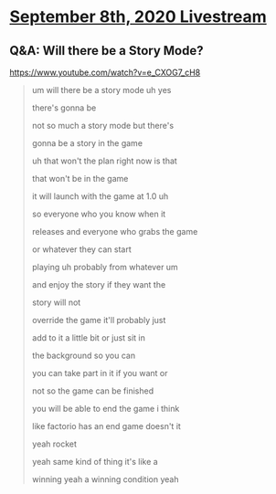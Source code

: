 # [September 8th, 2020 Livestream](../2020-09-08.md)
## Q&A: Will there be a Story Mode?
https://www.youtube.com/watch?v=e_CXOG7_cH8
> um will there be a story mode uh yes
>
> there's gonna be
>
> not so much a story mode but there's
>
> gonna be a story in the game
>
> uh that won't the plan right now is that
>
> that won't be in the game
>
> it will launch with the game at 1.0 uh
>
> so everyone who you know when it
>
> releases and everyone who grabs the game
>
> or whatever they can start
>
> playing uh probably from whatever um
>
> and enjoy the story if they want the
>
> story will not
>
> override the game it'll probably just
>
> add to it a little bit or just sit in
>
> the background so you can
>
> you can take part in it if you want or
>
> not so the game can be finished
>
> you will be able to end the game i think
>
> like factorio has an end game doesn't it
>
> yeah rocket
>
> yeah same kind of thing it's like a
>
> winning yeah a winning condition yeah
>
